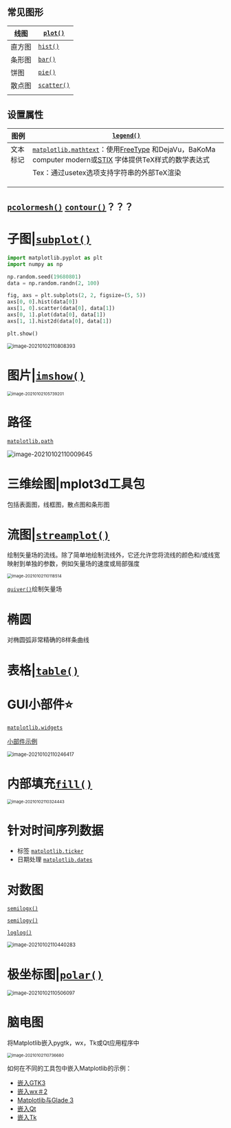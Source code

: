 ## 常见图形

| 线图   | [`plot()`](https://matplotlib.org/api/_as_gen/matplotlib.pyplot.plot.html#matplotlib.pyplot.plot) |
| ------ | ------------------------------------------------------------ |
| 直方图 | [`hist()`](https://matplotlib.org/api/_as_gen/matplotlib.pyplot.hist.html#matplotlib.pyplot.hist) |
| 条形图 | [`bar()`](https://matplotlib.org/api/_as_gen/matplotlib.pyplot.bar.html#matplotlib.pyplot.bar) |
| 饼图   | [`pie()`](https://matplotlib.org/api/_as_gen/matplotlib.pyplot.pie.html#matplotlib.pyplot.pie) |
| 散点图 | [`scatter()`](https://matplotlib.org/api/_as_gen/matplotlib.pyplot.scatter.html#matplotlib.pyplot.scatter) |
|        |                                                              |



## 设置属性

| 图例     | [`legend()`](https://matplotlib.org/api/_as_gen/matplotlib.pyplot.legend.html#matplotlib.pyplot.legend) |
| -------- | ------------------------------------------------------------ |
| 文本标记 | [`matplotlib.mathtext`](https://matplotlib.org/api/mathtext_api.html#module-matplotlib.mathtext)：使用[FreeType](https://www.freetype.org/) 和DejaVu，BaKoMa computer modern或[STIX](http://www.stixfonts.org/) 字体提供TeX样式的数学表达式 |
|          | Tex：通过usetex选项支持字符串的外部TeX渲染                   |
|          |                                                              |
|          |                                                              |
|          |                                                              |



## [`pcolormesh()`](https://matplotlib.org/api/_as_gen/matplotlib.pyplot.pcolormesh.html#matplotlib.pyplot.pcolormesh) [`contour()`](https://matplotlib.org/api/_as_gen/matplotlib.pyplot.contour.html#matplotlib.pyplot.contour)？？？







# 子图|[`subplot()`](https://matplotlib.org/api/_as_gen/matplotlib.pyplot.subplot.html#matplotlib.pyplot.subplot)

```python
import matplotlib.pyplot as plt
import numpy as np

np.random.seed(19680801)
data = np.random.randn(2, 100)

fig, axs = plt.subplots(2, 2, figsize=(5, 5))
axs[0, 0].hist(data[0])
axs[1, 0].scatter(data[0], data[1])
axs[0, 1].plot(data[0], data[1])
axs[1, 1].hist2d(data[0], data[1])

plt.show()
```

<img src="https://cdn.jsdelivr.net/gh/DaiDuncan/PicUploader/img/20210102110808.png" alt="image-20210102110808393" style="zoom:80%;" />





# 图片|[`imshow()`](https://matplotlib.org/api/_as_gen/matplotlib.pyplot.imshow.html#matplotlib.pyplot.imshow)

<img src="https://cdn.jsdelivr.net/gh/DaiDuncan/PicUploader/img/20210102105739.png" alt="image-20210102105739201" style="zoom:67%;" />





# 路径

[`matplotlib.path`](https://matplotlib.org/api/path_api.html#module-matplotlib.path)

![image-20210102110009645](https://cdn.jsdelivr.net/gh/DaiDuncan/PicUploader/img/20210102110009.png)



# 三维绘图|mplot3d工具包

包括表面图，线框图，散点图和条形图





# 流图|[`streamplot()`](https://matplotlib.org/api/_as_gen/matplotlib.pyplot.streamplot.html#matplotlib.pyplot.streamplot)

绘制矢量场的流线。除了简单地绘制流线外，它还允许您将流线的颜色和/或线宽映射到单独的参数，例如矢量场的速度或局部强度

<img src="https://cdn.jsdelivr.net/gh/DaiDuncan/PicUploader/img/20210102110118.png" alt="image-20210102110118514" style="zoom:67%;" />

[`quiver()`](https://matplotlib.org/api/_as_gen/matplotlib.pyplot.quiver.html#matplotlib.pyplot.quiver)绘制矢量场





# 椭圆

对椭圆弧非常精确的8样条曲线





# 表格|[`table()`](https://matplotlib.org/api/_as_gen/matplotlib.pyplot.table.html#matplotlib.pyplot.table)







# GUI小部件⭐

[`matplotlib.widgets`](https://matplotlib.org/api/widgets_api.html#module-matplotlib.widgets)

[小部件示例](https://matplotlib.org/gallery/index.html)

<img src="https://cdn.jsdelivr.net/gh/DaiDuncan/PicUploader/img/20210102110246.png" alt="image-20210102110246417" style="zoom:80%;" />



# 内部填充[`fill()`](https://matplotlib.org/api/_as_gen/matplotlib.pyplot.fill.html#matplotlib.pyplot.fill)

<img src="https://cdn.jsdelivr.net/gh/DaiDuncan/PicUploader/img/20210102110324.png" alt="image-20210102110324443" style="zoom:67%;" />

# 针对时间序列数据

- 标签 [`matplotlib.ticker`](https://matplotlib.org/api/ticker_api.html#module-matplotlib.ticker)
- 日期处理 [`matplotlib.dates`](https://matplotlib.org/api/dates_api.html#module-matplotlib.dates)





# 对数图

[`semilogx()`](https://matplotlib.org/api/_as_gen/matplotlib.pyplot.semilogx.html#matplotlib.pyplot.semilogx)

[`semilogy()`](https://matplotlib.org/api/_as_gen/matplotlib.pyplot.semilogy.html#matplotlib.pyplot.semilogy)

[`loglog()`](https://matplotlib.org/api/_as_gen/matplotlib.pyplot.loglog.html#matplotlib.pyplot.loglog)

<img src="https://cdn.jsdelivr.net/gh/DaiDuncan/PicUploader/img/20210102110440.png" alt="image-20210102110440283" style="zoom:80%;" />



# 极坐标图|[`polar()`](https://matplotlib.org/api/_as_gen/matplotlib.pyplot.polar.html#matplotlib.pyplot.polar)

<img src="https://cdn.jsdelivr.net/gh/DaiDuncan/PicUploader/img/20210102110506.png" alt="image-20210102110506097" style="zoom:80%;" />



# 脑电图

将Matplotlib嵌入pygtk，wx，Tk或Qt应用程序中

<img src="https://cdn.jsdelivr.net/gh/DaiDuncan/PicUploader/img/20210102110737.png" alt="image-20210102110736680" style="zoom:67%;" />

如何在不同的工具包中嵌入Matplotlib的示例：

- [嵌入GTK3](https://matplotlib.org/gallery/user_interfaces/embedding_in_gtk3_sgskip.html)
- [嵌入wx＃2](https://matplotlib.org/gallery/user_interfaces/embedding_in_wx2_sgskip.html)
- [Matplotlib与Glade 3](https://matplotlib.org/gallery/user_interfaces/mpl_with_glade3_sgskip.html)
- [嵌入Qt](https://matplotlib.org/gallery/user_interfaces/embedding_in_qt_sgskip.html)
- [嵌入Tk](https://matplotlib.org/gallery/user_interfaces/embedding_in_tk_sgskip.html)

